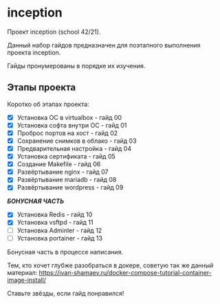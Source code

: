 # inception

Проект inception (school 42/21).

Данный набор гайдов предназначен для поэтапного выполнения проекта inception.

Гайды пронумерованы в порядке их изучения. 

## Этапы проекта

Коротко об этапах проекта:

- [X] Установка ОС в virtualbox - гайд 00
- [X] Установка софта внутри ОС - гайд 01
- [X] Проброс портов на хост - гайд 02
- [X] Сохранение снимков в облако - гайд 03
- [X] Предварительная настройка - гайд 04
- [X] Установка сертификата - гайд 05
- [X] Создание Makefile - гайд 06
- [X] Развёртывание nginx - гайд 07
- [X] Развёртывание mariadb - гайд 08
- [X] Развёртывание wordpress - гайд 09

***БОНУСНАЯ ЧАСТЬ***

- [X] Установка Redis - гайд 10
- [X] Установка vsftpd - гайд 11
- [ ] Установка Adminler - гайд 12
- [ ] Установка portainer - гайд 13

Бонусная часть в процессе написания.

Тем, кто хочет глубже разобраться в докере, советую так же данный материал: https://ivan-shamaev.ru/docker-compose-tutorial-container-image-install/

Ставьте звёзды, если гайд понравился!

